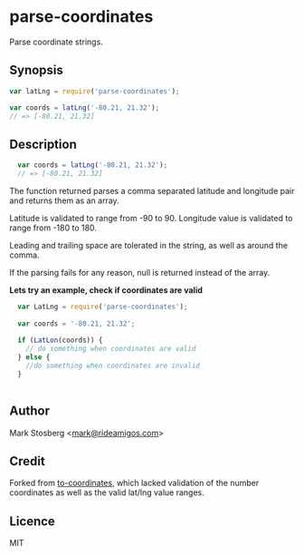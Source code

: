 # parse-coordinates

Parse coordinate strings.

## Synopsis

```javascript
var latLng = require('parse-coordinates');

var coords = latLng('-80.21, 21.32');
// => [-80.21, 21.32]
```

## Description

```javascript
  var coords = latLng('-80.21, 21.32');
  // => [-80.21, 21.32]
```

The function returned parses a comma separated latitude and longitude pair and returns them as an array.

Latitude is validated to range from -90 to 90.  Longitude value is validated to range from
-180 to 180.

Leading and trailing space are tolerated in the string, as well as around the comma.

If the parsing fails for any reason, null is returned instead of the array.

**Lets try an example, check if coordinates are valid**

```javascript
  var LatLng = require('parse-coordinates');
  
  var coords = '-80.21, 21.32';
  
  if (LatLon(coords)) {
    // do something when coordinates are valid
  } else {
    //do something when coordinates are invalid
  }
  
```

## Author

 Mark Stosberg \<mark@rideamigos.com>

## Credit

 Forked from
 [to-coordinates](https://github.com/eivindfjeldstad/to-coordinates), which
 lacked validation of the number coordinates as well as the valid lat/lng value ranges.

## Licence

 MIT
